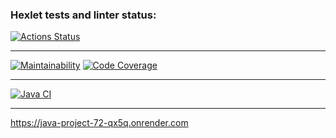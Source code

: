 ### Hexlet tests and linter status:
[![Actions Status](https://github.com/Dangerwind/java-project-72/actions/workflows/hexlet-check.yml/badge.svg)](https://github.com/Dangerwind/java-project-72/actions)

 -----

[![Maintainability](https://qlty.sh/badges/047169aa-2f0f-4aeb-aab5-a7d36de972c2/maintainability.svg)](https://qlty.sh/gh/Dangerwind/projects/java-project-72)
[![Code Coverage](https://qlty.sh/badges/047169aa-2f0f-4aeb-aab5-a7d36de972c2/test_coverage.svg)](https://qlty.sh/gh/Dangerwind/projects/java-project-72)

 -----
 

[![Java CI](https://github.com/Dangerwind/java-project-72/actions/workflows/main.yml/badge.svg)](https://github.com/Dangerwind/java-project-72/actions/workflows/main.yml)

 -----

https://java-project-72-qx5q.onrender.com
